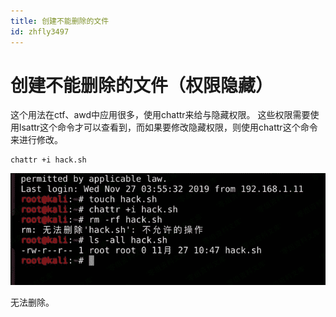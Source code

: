 ```yaml
---
title: 创建不能删除的文件
id: zhfly3497
---
```


# 创建不能删除的文件（权限隐藏）

这个用法在ctf、awd中应用很多，使用chattr来给与隐藏权限。 这些权限需要使用lsattr这个命令才可以查看到，而如果要修改隐藏权限，则使用chattr这个命令来进行修改。

```
chattr +i hack.sh 
```

![image](../img/9fe7d037ec3a032bd318b3b5191ea14d.png)

无法删除。